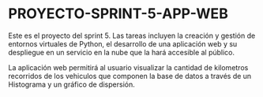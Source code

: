 # PROYECTO-SPRINT-5-APP-WEB
Este es el proyecto del sprint 5. Las tareas incluyen la creación y gestión de entornos virtuales de Python, el desarrollo de una aplicación web y su despliegue en un servicio en la nube que la hará accesible al público. 

La aplicación web permitirá al usuario visualizar la cantidad de kilometros recorridos de los vehiculos que componen la base de datos a través de un Histograma y un gráfico de dispersión.